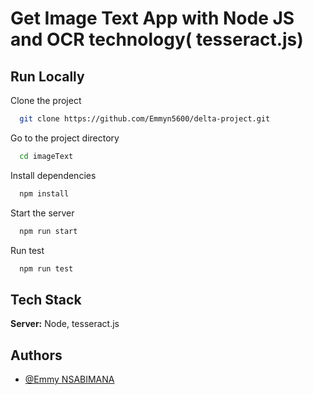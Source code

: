 
# Get Image Text App with Node JS and  OCR technology( tesseract.js)






## Run Locally

Clone the project

```bash
  git clone https://github.com/Emmyn5600/delta-project.git
```

Go to the project directory

```bash
  cd imageText
```

Install dependencies

```bash
  npm install
```

Start the server

```bash
  npm run start
```

Run test

```bash
  npm run test
```


## Tech Stack

**Server:**  Node, tesseract.js


## Authors

- [@Emmy NSABIMANA](https://github.com/Emmyn5600)

